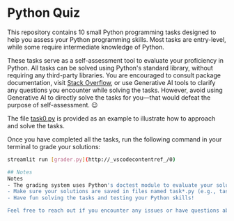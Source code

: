 # Python Quiz

This repository contains 10 small Python programming tasks designed to help you assess your Python programming skills. Most tasks are entry-level, while some require intermediate knowledge of Python.

These tasks serve as a self-assessment tool to evaluate your proficiency in Python. All tasks can be solved using Python's standard library, without requiring any third-party libraries. You are encouraged to consult package documentation, visit [Stack Overflow](https://stackoverflow.com/questions), or use Generative AI tools to clarify any questions you encounter while solving the tasks. However, avoid using Generative AI to directly solve the tasks for you—that would defeat the purpose of self-assessment. 😉

The file [task0.py](task0.py) is provided as an example to illustrate how to approach and solve the tasks.

Once you have completed all the tasks, run the following command in your terminal to grade your solutions:
```bash
streamlit run [grader.py](http://_vscodecontentref_/0)

## Notes
Notes
- The grading system uses Python's doctest module to evaluate your solutions.
- Make sure your solutions are saved in files named task*.py (e.g., task0.py, task1.py).
- Have fun solving the tasks and testing your Python skills!

Feel free to reach out if you encounter any issues or have questions about the tasks. 